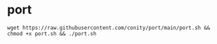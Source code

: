 # port

``wget https://raw.githubusercontent.com/conity/port/main/port.sh && chmod +x port.sh && ./port.sh``
